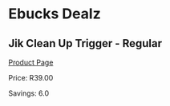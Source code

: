 
# Ebucks Dealz
## Jik Clean Up Trigger - Regular
[Product Page](https://www.ebucks.com/web/shop/productSelected.do?prodId=970703894&catId=908586136)

Price: R39.00

Savings: 6.0


	